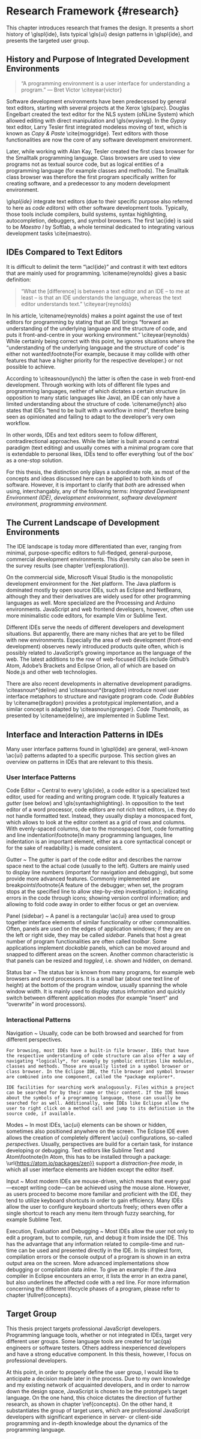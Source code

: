 # Research Framework {#research}

This chapter introduces research that frames the design. It presents a short history of \glspl{ide}, lists typical \gls{ui} design patterns in \glspl{ide}, and presents the targeted user group.

## History and Purpose of Integrated Development Environments

> “A programming environment is a user interface for understanding a program.”
> — Bret Victor \citeyear{victor}

Software development environments have been predecessed by general text editors, starting with several projects at the Xerox \gls{parc}. Douglas Engelbart created the text editor for the NLS system (oNLine System) which allowed editing with direct manipulation and \gls{wysiwyg}. In the *Gypsy* text editor, Larry Tesler first integrated modeless moving of text, which is known as *Copy & Paste* \cite{moggridge}. Text editors with those functionalities are now the core of any software development environment.

Later, while working with Alan Kay, Tesler created the first class browser for the Smalltalk programming language. Class browsers are used to view programs not as textual source code, but as logical entities of a programming language (for example classes and methods). The Smalltalk class browser was therefore the first program specifically written for creating software, and a predecessor to any modern development environment.

*\glspl{ide}* integrate text editors (due to their specific purpose also referred to here as *code editors*) with other software development tools. Typically, those tools include compilers, build systems, syntax highlighting, autocompletion, debuggers, and symbol browsers. The first \ac{ide} is said to be *Maestro I* by Softlab, a whole terminal dedicated to integrating various development tasks \cite{maestro}.

## IDEs Compared to Text Editors

It is difficult to delimit the term “\acl{ide}” and contrast it with text editors that are mainly used for programming. \citename{reynolds} gives a basic definition:

> “What the [difference] is between a text editor and an IDE – to me at least – is that an IDE understands the language, whereas the text editor understands text.” \citeyear{reynolds}

In his article, \citename{reynolds} makes a point against the use of text editors for programming by stating that an IDE brings “forward an understanding of the underlying language and the structure of code, and puts it front-and-centre in your working environment.” \citeyear{reynolds} While certainly being correct with this point, he ignores situations where the “understanding of the underlying language and the structure of code” is either not wanted\footnote{For example, because it may collide with other features that have a higher priority for the respective developer.} or not possible to achieve.

According to \citeasnoun{lynch} the latter is often the case in web front-end development. Through working with lots of different file types and programming languages, neither of which dictates a certain structure (in opposition to many static languages like Java), an IDE can only have a limited understanding about the structure of code. \citename{lynch} also states that IDEs “tend to be built with a workflow in mind”, therefore being seen as opinionated and failing to adapt to the developer’s very own workflow.

In other words, IDEs and text editors seem to follow different, contradirectional approaches. While the latter is built around a central paradigm (text editing) and usually comes with a minimal program core that is extendable to personal likes, IDEs tend to offer everything ‘out of the box’ as a one-stop solution.

For this thesis, the distinction only plays a subordinate role, as most of the concepts and ideas discussed here can be applied to both kinds of software. However, it is important to clarify that *both* are adressed when using, interchangably, any of the following terms: *Integrated Development Environment (IDE)*, *development environment*, *software development environment*, *programming environment*.

## The Current Landscape of Development Environments

The IDE landscape is today more differentiated than ever, ranging from minimal, purpose-specific editors to full-fledged, general-purpose, commercial development environments. This diversity can also be seen in the survey results (see chapter \ref{exploration}).

On the commercial side, Microsoft Visual Studio is the monopolistic development environment for the .Net platform. The Java platform is dominated mostly by open source IDEs, such as Eclipse and NetBeans, although they and their derivatives are widely used for other programming languages as well. More specialized are the Processing and Arduino environments. JavaScript and web frontend developers, however, often use more minimalistic code editors, for example Vim or Sublime Text.

Different IDEs serve the needs of different developers and development situations. But apparently, there are many niches that are yet to be filled with new environments. Especially the area of web development (front-end development) observes newly introduced products quite often, which is possibly related to JavaScript’s growing importance as the language of the web. The latest additions to the row of web-focused IDEs include Github’s Atom, Adobe’s Brackets and Eclipse Orion, all of which are based on Node.js and other web technologies.

There are also recent developments in alternative development paradigms. \citeasnoun*{deline} and \citeasnoun*{bragdon} introduce novel user interface metaphors to structure and navigate program code. *Code Bubbles* by \citename{bragdon} provides a prototypical implementation, and a similar concept is adapted by \citeasnoun{granger}. *Code Thumbnails*, as presented by \citename{deline}, are implemented in Sublime Text.

## Interface and Interaction Patterns in IDEs

Many user interface patterns found in \glspl{ide} are general, well-known \ac{ui} patterns adapted to a specific purpose. This section gives an overview on patterns in IDEs that are relevant to this thesis.

### User Interface Patterns

Code Editor
  ~ Central to every \gls{ide}, a code editor is a specialized text editor, used for reading and writing program code. It typically features a *gutter* (see below) and \gls{syntaxhighlighting}. In opposition to the text editor of a word processor, code editors are not rich text editors, i.e. they do not handle formatted text. Instead, they usually display a monospaced font, which allows to look at the editor content as a grid of rows and columns. With evenly-spaced columns, due to the monospaced font, code formatting and line indentation\footnote{In many programming languages, line indentation is an important element, either as a core syntactical concept or for the sake of readability.} is made consistent.

Gutter
  ~ The gutter is part of the code editor and describes the narrow space next to the actual code (usually to the left). Gutters are mainly used to display line numbers (important for navigation and debugging), but some provide more advanced features. Commonly implemented are breakpoints\footnote{A feature of the debugger; when set, the program stops at the specified line to allow step-by-step investigation.}; indicating errors in the code through icons; showing version control information; and allowing to fold code away in order to either focus or get an overview.

Panel (sidebar)
  ~ A panel is a rectangular \ac{ui} area used to group together interface elements of similar functionality or other commonalities. Often, panels are used on the edges of application windows; if they are on the left or right side, they may be called *sidebar*. Panels that host a great number of program functionalities are often called *toolbar*. Some applications implement *dockable* panels, which can be moved around and snapped to different areas on the screen. Another common characteristic is that panels can be resized and *toggled*, i.e. shown and hidden, on demand.

Status bar
  ~ The status bar is known from many programs, for example web browsers and word processors. It is a small bar (about one text line of height) at the bottom of the program window, usually spanning the whole window width. It is mainly used to display status information and quickly switch between different application modes (for example “insert” and “overwrite” in word processors).

### Interactional Patterns

Navigation
  ~ Usually, code can be both browsed and searched for from different perspectives.

    For browsing, most IDEs have a built-in file browser. IDEs that have the respective understanding of code structure can also offer a way of navigating *logically*, for examply by symbolic entities like modules, classes and methods. Those are usually listed in a symbol browser or class browser. In the Eclipse IDE, the file browser and symbol browser are combined into one component, called the *package explorer*.

    IDE facilities for searching work analoguously. Files within a project can be searched for by their name or their content. If the IDE knows about the symbols of a programming language, those can usually be searched for as well. Additionally, some IDEs like Eclipse allow the user to right click on a method call and jump to its definition in the source code, if available.

Modes
  ~ In most IDEs, \ac{ui} elements can be shown or hidden, sometimes also positioned anywhere on the screen. The Eclipse IDE even allows the creation of completely different  \ac{ui} configurations, so-called *perspectives*. Usually, perspectives are build for a certain task, for instance developing or debugging. Text editors like Sublime Text and Atom\footnote{In Atom, this has to be installed through a package: \url{https://atom.io/packages/zen}} support a *distraction-free mode*, in which all user interface elements are hidden except the editor itself.

Input
  ~ Most modern IDEs are mouse-driven, which means that every goal—except writing code—can be achieved using the mouse alone. However, as users proceed to become more familiar and proficient with the IDE, they tend to utilize keyboard shortcuts in order to gain efficiency. Many IDEs allow the user to configure keyboard shortcuts freely; others even offer a single shortcut to reach any menu item through fuzzy searching, for example Sublime Text.

Execution, Evaluation and Debugging
  ~ Most IDEs allow the user not only to edit a program, but to compile, run, and debug it from inside the IDE. This has the advantage that any information related to compile-time and run-time can be used and presented directly in the IDE. In its simplest form, compilation errors or the console output of a program is shown in an extra output area on the screen. More advanced implementations show debugging or compilation data *inline*. To give an example: if the Java compiler in Eclipse encounters an error, it lists the error in an extra panel, but also underlines the affected code with a red line. For more information concerning the different lifecycle phases of a program, please refer to chapter \fullref{concepts}.

## Target Group

This thesis project targets professional JavaScript developers. Programming language tools, whether or not integrated in IDEs, target very different user groups. Some language tools are created for \ac{qa} engineers or software testers. Others address inexperienced developers and have a strong educative component. In this thesis, however, I focus on professional developers.

At this point, in order to properly define the user group, I would like to anticipate a decision made later in the process. Due to my own knowledge and my existing network of acquainted developers, and in order to narrow down the design space, JavaScript is chosen to be the prototype’s target language. On the one hand, this choice dictates the direction of further research, as shown in chapter \ref{concepts}. On the other hand, it substantiates the group of target users, which are professional JavaScript developers with significant experience in server- or client-side programming and in-depth knowledge about the dynamics of the programming language.